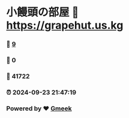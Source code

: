 # 小饅頭の部屋 :link: https://grapehut.us.kg 
### :page_facing_up: [9](https://grapehut.us.kg/tag.html) 
### :speech_balloon: 0 
### :hibiscus: 41722 
### :alarm_clock: 2024-09-23 21:47:19 
### Powered by :heart: [Gmeek](https://github.com/Meekdai/Gmeek)
